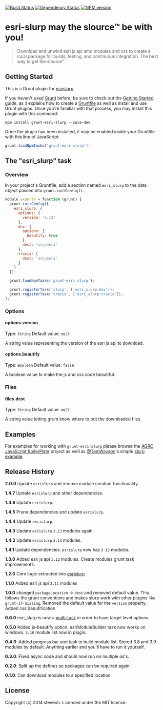 [![Build Status](https://travis-ci.org/steveoh/grunt-esri-slurp.svg?branch=master)](https://travis-ci.org/steveoh/grunt-esri-slurp)
[![Dependency Status](https://gemnasium.com/steveoh/grunt-esri-slurp.svg)](https://gemnasium.com/steveoh/grunt-esri-slurp)
[![NPM version](https://badge.fury.io/js/grunt-esri-slurp.svg)](http://badge.fury.io/js/grunt-esri-slurp)
# esri-slurp may the slource™ be with you!

> Download and unwind esri js api amd modules and css to create a local package for builds, testing, and continuous integration. The best way to get the slource™.

## Getting Started
This is a Grunt plugin for [esrislurp](https://github.com/steveoh/esrislurp).

If you haven't used [Grunt](http://gruntjs.com/) before, be sure to check out the [Getting Started](http://gruntjs.com/getting-started) guide, as it explains how to create a [Gruntfile](http://gruntjs.com/sample-gruntfile) as well as install and use Grunt plugins. Once you're familiar with that process, you may install this plugin with this command:

```shell
npm install grunt-esri-slurp --save-dev
```

Once the plugin has been installed, it may be enabled inside your Gruntfile with this line of JavaScript:

```js
grunt.loadNpmTasks('grunt-esri-slurp');
```

## The "esri_slurp" task

### Overview
In your project's Gruntfile, add a section named `esri_slurp` to the data object passed into `grunt.initConfig()`.

```js
module.exports = function (grunt) {
  grunt.initConfig({
    esri_slurp: {
      options: {
        version: '3.13'
      },
      dev: {
        options: {
          beautify: true
        },
        dest: 'src/esri'
      },
      travis: {
        dest: 'src/esri'
      }
    }
  });

  grunt.loadNpmTasks('grunt-esri-slurp');

  grunt.registerTask('slurp', ['esri_slurp:dev']);
  grunt.registerTask('travis', ['esri_slurp:travis']);
};
```

### Options

#### options.version
Type: `String`
Default value: `null`

A string value representing the version of the esri js api to download.

#### options.beautify
Type: `Boolean`
Default value: `false`

A boolean value to make the js and css code beautiful.

### Files

#### files.dest
Type: `String`
Default value: `null`

A string value letting grunt know where to put the downloaded files.

## Examples

For examples for working with `grunt-esri-slurp` please browse the [AGRC JavaScript BoilerPlate](https://github.com/agrc/AGRCJavaScriptProjectBoilerPlate) project as well as [@TomWayson](https://github.com/tomwayson)'s simple [slurp example](https://github.com/tomwayson/esri-slurp-example).

## Release History
**2.0.0** Update `esrislurp` and remove module creation functionality.

**1.4.7** Update `esrislurp` and other dependencies.

**1.4.6** Update `esrislurp`.

**1.4.5** Prune dependencies and update `esrislurp`.

**1.4.4** Update `esrislurp`.

**1.4.3** Update `esrislurp` `3.13` modules again.

**1.4.2** Update `esrislurp` `3.13` modules.

**1.4.1** Update dependencies. `esrislurp` now has `3.13` modules.

**1.3.0** Added esri js api `3.12` modules. Create modules grunt task improvements.

**1.2.0** Core logic extracted into [esrislurp](https://www.npmjs.com/package/esrislurp)

**1.1.0** Added esri js api `3.11` modules

**1.0.0** changed `packageLocation` -> `dest` and removed default value. This follows the grunt conventions and makes slurp work with other plugins like `grunt-if-missing`. Removed the default value for the `version` property. Added css beautification.

**0.6.0** esri_slurp is now a [multi-task](http://gruntjs.com/api/grunt.task#grunt.task.registermultitask) in order to have target level options.

**0.5.0** Added js-beautify option. esriModuleBuilder task now works on windows. `3.10` module list now in plugin.

**0.4.0**: Added progress bar and task to build module list. Stored 3.8 and 3.9 modules by default. Anything earlier and you'll have to run it yourself.

**0.3.0**: Fixed async code and should now run on multiple os's.

**0.2.0**: Split up the defines so packages can be required again.

**0.1.0**: Can download modules to a specified location.

## License
Copyright (c) 2014 steveoh. Licensed under the MIT license.

